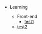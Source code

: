 - Learning

  - Front-end
    - [test1](../en-articles/test1.md)
  - [test2](../en-articles/test2.md)
